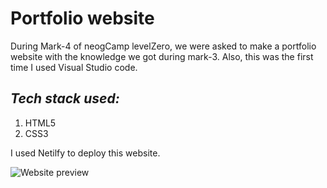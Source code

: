 # Portfolio website
During Mark-4 of neogCamp levelZero, we were asked to make a portfolio website with the knowledge we got during mark-3. Also, this was the first time I used Visual Studio code.

## *Tech stack used:*
1. HTML5
2. CSS3

I used Netilfy to deploy this website. 

![Website preview]()

